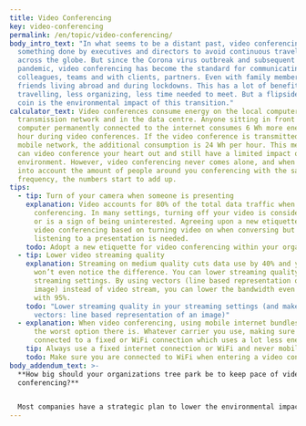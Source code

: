 ```yaml
---
title: Video Conferencing
key: video-conferencing
permalink: /en/topic/video-conferencing/
body_intro_text: "In what seems to be a distant past, video conferencing was
  something done by executives and directors to avoid continuous travelling
  across the globe. But since the Corona virus outbreak and subsequent global
  pandemic, video conferencing has become the standard for communicating between
  colleagues, teams and with clients, partners. Even with family members and
  friends living abroad and during lockdowns. This has a lot of benefits: less
  travelling, less organizing, less time needed to meet. But a flipside of the
  coin is the environmental impact of this transition."
calculator_text: Video conferences consume energy on the local computer, in the
  transmission network and in the data centre. Anyone sitting in front of a
  computer permanently connected to the internet consumes 6 Wh more energy per
  hour during video conferences. If the video conference is transmitted via
  mobile network, the additional consumption is 24 Wh per hour. This means you
  can video conference your heart out and still have a limited impact on the
  environment. However, video conferencing never comes alone, and when we take
  into account the amount of people around you conferencing with the same
  frequency, the numbers start to add up.
tips:
  - tip: Turn of your camera when someone is presenting
    explanation: Video accounts for 80% of the total data traffic when video
      conferencing. In many settings, turning off your video is considered rude
      or is a sign of being uninterested. Agreeing upon a new etiquette for
      video conferencing based on turning video on when conversing but off when
      listening to a presentation is needed.
    todo: Adopt a new etiquette for video conferencing within your organization/group
  - tip: Lower video streaming quality
    explanation: Streaming on medium quality cuts data use by 40% and you probably
      won’t even notice the difference. You can lower streaming quality in your
      streaming settings. By using vectors (line based representation of an
      image) instead of video stream, you can lower the bandwidth even further,
      with 95%.
    todo: "Lower streaming quality in your streaming settings (and make use of
      vectors: line based representation of an image)"
  - explanation: When video conferencing, using mobile internet bundles (4G/5G) is
      the worst option there is. Whatever carrier you use, making sure you are
      connected to a fixed or WiFi connection which uses a lot less energy.
    tip: Always use a fixed internet connection or WiFi and never mobile traffic
    todo: Make sure you are connected to WiFi when entering a video conferencing call
body_addendum_text: >-
  **How big should your organizations tree park be to keep pace of video
  conferencing?**


  Most companies have a strategic plan to lower the environmental impact of their car park, but does your organization have a strategy to build a tree park as well? When you have adopted a ‘minimize video on’ conferencing etiquette, lowered the resolution and made sure everybody has access to a fixed internet connection or good WiFi when entering professional calls, the final step to become conference call neutral in terms of environmental impact could be to start building a tree park.
---
```

